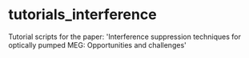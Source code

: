 # tutorials_interference
Tutorial scripts for the paper: 'Interference suppression techniques for optically pumped MEG:  Opportunities and challenges'
